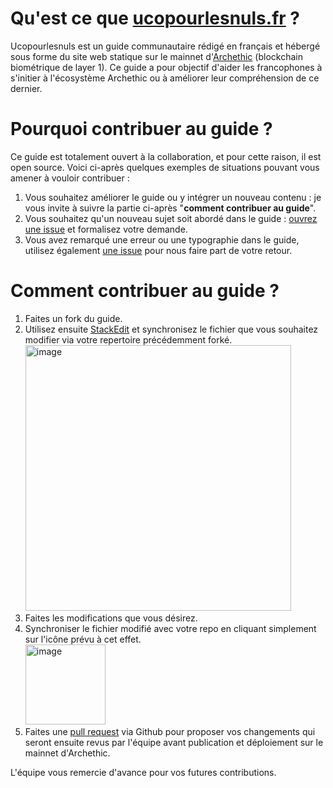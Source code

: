 # Qu'est ce que [ucopourlesnuls.fr](https://ucopourlesnuls.fr/) ?
Ucopourlesnuls est un guide communautaire rédigé en français et hébergé sous forme du site web statique sur le mainnet d'[Archethic](https://archethic.net/) (blockchain biométrique de layer 1). Ce guide a pour objectif d'aider les francophones à s'initier à l'écosystème Archethic ou à améliorer leur compréhension de ce dernier.

# Pourquoi contribuer au guide ?
Ce guide est totalement ouvert à la collaboration, et pour cette raison, il est open source. Voici ci-après quelques exemples de situations pouvant vous amener à vouloir contribuer :
1. Vous souhaitez améliorer le guide ou y intégrer un nouveau contenu : je vous invite à suivre la partie ci-après "**comment contribuer au guide**".
2. Vous souhaitez qu'un nouveau sujet soit abordé dans le guide : [ouvrez une issue](https://github.com/Kuaaaly/ucopourlesnuls/issues) et formalisez votre demande.
3. Vous avez remarqué une erreur ou une typographie dans le guide, utilisez également [une issue](https://github.com/Kuaaaly/ucopourlesnuls/issues) pour nous faire part de votre retour.

# Comment contribuer au guide ?
1. Faites un fork du guide.
2. Utilisez ensuite [StackEdit](https://stackedit.io/app#) et synchronisez le fichier que vous souhaitez modifier via votre repertoire précédemment forké.
</br><img width="425" alt="image" src="https://github.com/user-attachments/assets/6333c6cf-33fb-4055-a4a1-eecba2625399" />
4. Faites les modifications que vous désirez.
5. Synchroniser le fichier modifié avec votre repo en cliquant simplement sur l'icône prévu à cet effet.
</br><img width="128" alt="image" src="https://github.com/user-attachments/assets/097de2d4-08fd-45b1-9d66-f12dc0b3cfa8" />
7. Faites une [pull request](https://github.com/Kuaaaly/ucopourlesnuls/pulls) via Github pour proposer vos changements qui seront ensuite revus par l'équipe avant publication et déploiement sur le mainnet d'Archethic.

L'équipe vous remercie d'avance pour vos futures contributions.
